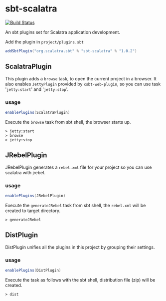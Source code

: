 sbt-scalatra
============

[![Build Status](https://travis-ci.org/scalatra/sbt-scalatra.svg)](https://travis-ci.org/scalatra/sbt-scalatra)

An sbt plugins set for Scalatra application development.

Add the plugin in `project/plugins.sbt`

```scala
addSbtPlugin("org.scalatra.sbt" % "sbt-scalatra" % "1.0.2")
```

## ScalatraPlugin

This plugin adds a `browse` task, to open the current project in a browser.
It also enables `JettyPlugin` provided by `xsbt-web-plugin`,
so you can use task '`jetty:start`' and '`jetty:stop`'.

### usage

```scala
enablePlugins(ScalatraPlugin)
```

Execute the `browse` task from sbt shell, the browser starts up.

```
> jetty:start
> browse
> jetty:stop
```

## JRebelPlugin

JRebelPlugin generates a `rebel.xml` file for your project so you can use scalatra with jrebel.

### usage

```scala
enablePlugins(JRebelPlugin)
```

Execute the `generateJRebel` task from sbt shell, the `rebel.xml` will be created to target directory.

```
> generateJRebel
```

## DistPlugin

DistPlugin unifies all the plugins in this project by grouping their settings.

### usage

```scala
enablePlugins(DistPlugin)
```

Execute the task as follows with the sbt shell, distribution file (zip) will be created.

```
> dist
```
